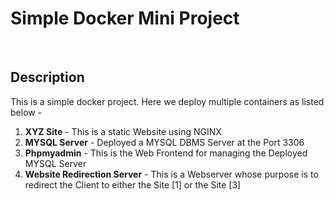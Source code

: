 <h1>Simple Docker Mini Project</h1>
<br>
<h2>Description</h2>
This is a simple docker project. Here we deploy multiple containers as listed below - 
<ol>
 <li><strong>XYZ Site</strong> - This is a static Website using NGINX</li>
 <li><strong>MYSQL Server</strong> - Deployed a MYSQL DBMS Server at the Port 3306</li>
 <li><strong>Phpmyadmin</strong> - This is the Web Frontend for managing the Deployed MYSQL Server</strong>
 <li><strong>Website Redirection Server</strong> - This is a Webserver whose purpose is to redirect the Client to either the Site [1] or the Site [3]</li>
</ol>

